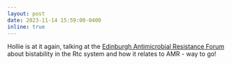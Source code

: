 ```yaml
---
layout: post
date: 2023-11-14 15:59:00-0400
inline: true
---
```


Hollie is at it again, talking at the <a 
href="https://www.ed.ac.uk/infection-medicine/antimicrobial-resistance/edinburgh-amr-forum">Edinburgh Antimicrobial
Resistance Forum</a> about bistability in the Rtc system and how it relates to AMR - way to go!
